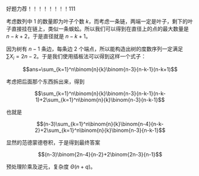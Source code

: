 好题力荐！！！！！！！！111

考虑数列中 $1$ 的数量即为叶子个数 $k$，而考虑一条链，两端一定是叶子，剩下的叶子直接挂在链上，类似一条蜈蚣。所以我们可以得到在直径上的点的最大数量是 $n-k+2$，于是直径就是 $n-k+1$。

因为树有 $n-1$ 条边，每条边 $2$ 个端点，所以能构造出树的度数序列一定满足 $\sum X_i=2n-2$。于是我们使用插板法可以得到这样一个式子：

$$ans=\sum_{k=1}^n\binom{n}{k}\binom{n-3}{n-k-1}(n-k+1)$$

考虑把后面那个东西拆出来，得到

$$\sum_{k=1}^n\binom{n}{k}\binom{n-3}{n-k-1}(n-k-1)+2\sum_{k=1}^n\binom{n}{k}\binom{n-3}{n-k-1}$$

也就是

$$(n-3)\sum_{k=1}^n\binom{n}{k}\binom{n-4}{n-k-2}+2\sum_{k=1}^n\binom{n}{k}\binom{n-3}{n-k-1}$$

显然的范德蒙德卷积，于是得到最终答案

$$(n-3)\binom{2n-4}{n-2}+2\binom{2n-3}{n-1}$$

预处理阶乘及逆元，复杂度 $\Theta(n+q)$。